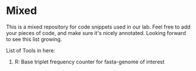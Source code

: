 # Mixed

This is a mixed repository for code snippets used in our lab. Feel free to add your pieces of code, and make sure it's nicely annotated. Looking forward to see this list growing.

List of Tools in here:

1. R: Base triplet frequency counter for fasta-genome of interest

